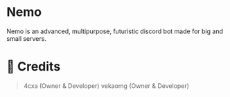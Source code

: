 # Nemo
Nemo is an advanced, multipurpose, futuristic discord bot made for big and small servers.

# 🚀 Credits
> 4cxa (Owner & Developer)
> vekaomg (Owner & Developer)
